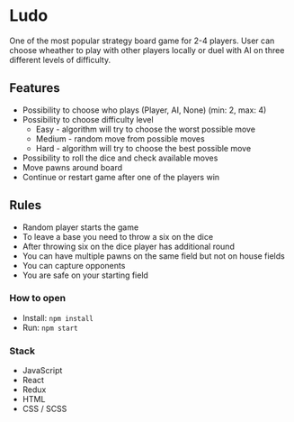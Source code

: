 # Ludo

One of the most popular strategy board game for 2-4 players.
User can choose wheather to play with other players locally or duel with AI on three different levels of difficulty.

## Features

- Possibility to choose who plays (Player, AI, None) (min: 2, max: 4)
- Possibility to choose difficulty level
  - Easy - algorithm will try to choose the worst possible move
  - Medium - random move from possible moves
  - Hard - algorithm will try to choose the best possible move
- Possibility to roll the dice and check available moves
- Move pawns around board
- Continue or restart game after one of the players win

## Rules

- Random player starts the game
- To leave a base you need to throw a six on the dice
- After throwing six on the dice player has additional round
- You can have multiple pawns on the same field but not on house fields
- You can capture opponents
- You are safe on your starting field

### How to open

- Install: `npm install`
- Run: `npm start`

### Stack

- JavaScript
- React
- Redux
- HTML
- CSS / SCSS
